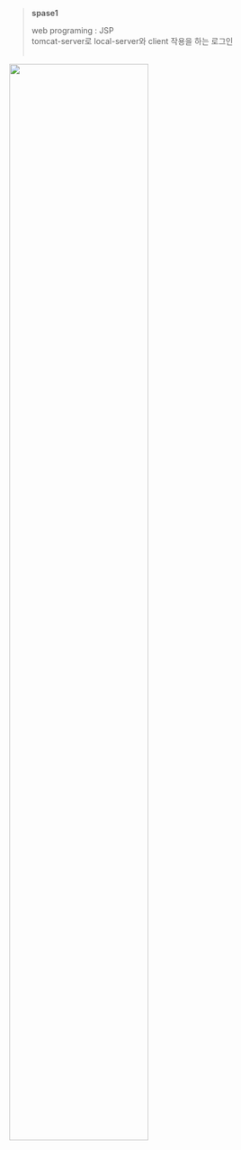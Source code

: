 
><p><strong>spase1</strong></p>
>web programing : JSP<br>
>tomcat-server로 local-server와 client 작용을 하는 로그인<br><br>
<img src="https://user-images.githubusercontent.com/48902155/78316814-921d5d00-759b-11ea-90c6-46018476fea8.png" width="70%"></img>
